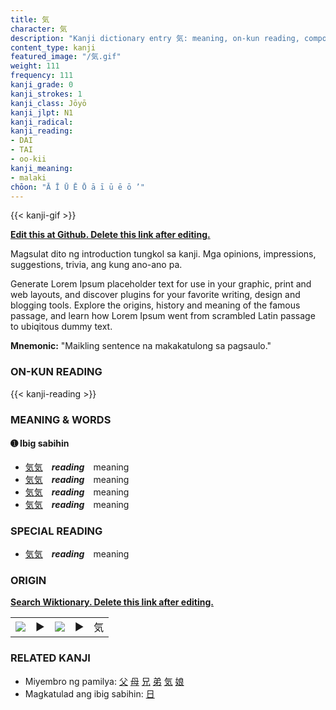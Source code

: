 ```yaml
---
title: 気
character: 気
description: "Kanji dictionary entry 気: meaning, on-kun reading, compounds, origin, related kanji"
content_type: kanji
featured_image: "/気.gif"
weight: 111
frequency: 111
kanji_grade: 0
kanji_strokes: 1
kanji_class: Jōyō
kanji_jlpt: N1
kanji_radical: 
kanji_reading: 
- DAI
- TAI
- oo-kii
kanji_meaning:
- malaki
chōon: "Ā Ī Ū Ē Ō ā ī ū ē ō ’"
---
```

[//]: # (Don't edit the line below. Kanji animated GIF code is automatically generated.)
{{< kanji-gif >}}

[//]: # (Edit below this line.)

**[Edit this at Github. Delete this link after editing.](https://github.com/tim0g/tim/tree/main/content/kanji/気/index.md)**

Magsulat dito ng introduction tungkol sa kanji. Mga opinions, impressions, suggestions, trivia, ang kung ano-ano pa.

Generate Lorem Ipsum placeholder text for use in your graphic, print and web layouts, and discover plugins for your favorite writing, design and blogging tools. Explore the origins, history and meaning of the famous passage, and learn how Lorem Ipsum went from scrambled Latin passage to ubiqitous dummy text.
 
**Mnemonic:** "Maikling sentence na makakatulong sa pagsaulo."

### ON-KUN READING

[//]: # (Don't edit the line below. ON-KUN READING code is automatically generated.)
{{< kanji-reading >}}

### MEANING & WORDS

#### ➊ **Ibig sabihin**
  - [気](../気)[気](../気)　***reading***　meaning
  - [気](../気)[気](../気)　***reading***　meaning
  - [気](../気)[気](../気)　***reading***　meaning
  - [気](../気)[気](../気)　***reading***　meaning

### SPECIAL READING
  - [気](../気)[気](../気)　***reading***　meaning

### ORIGIN

**[Search Wiktionary. Delete this link after editing.](https://wiktionary.org/wiki/気)**
<table class="kanji-table"><tr><td>
<img src="60px-気-bronze.svg.png">
</td><td>▶</td><td>
<img src="60px-気-oracle.svg.png">
</td><td>▶</td>
<td class="kanji-origin">気</td>
</tr></table>

### RELATED KANJI
- Miyembro ng pamilya: [父](../父) [母](../母) [兄](../兄) [弟](../弟) [気](../気) [娘](../娘)
- Magkatulad ang ibig sabihin: [日](../日)

